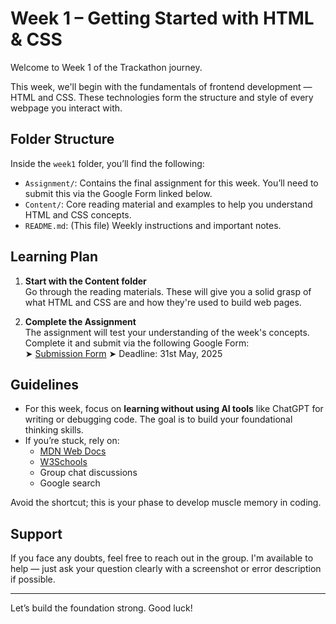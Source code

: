 # Week 1 – Getting Started with HTML & CSS

Welcome to Week 1 of the Trackathon journey.

This week, we'll begin with the fundamentals of frontend development — HTML and CSS. These technologies form the structure and style of every webpage you interact with.

## Folder Structure

Inside the `week1` folder, you’ll find the following:

- `Assignment/`: Contains the final assignment for this week. You’ll need to submit this via the Google Form linked below.
- `Content/`: Core reading material and examples to help you understand HTML and CSS concepts.
- `README.md`: (This file) Weekly instructions and important notes.

## Learning Plan

1. **Start with the Content folder**  
   Go through the reading materials. These will give you a solid grasp of what HTML and CSS are and how they're used to build web pages.

2. **Complete the Assignment**  
   The assignment will test your understanding of the week's concepts. Complete it and submit via the following Google Form:  
   ➤ [Submission Form](#)
   ➤ Deadline: 31st May, 2025

## Guidelines

- For this week, focus on **learning without using AI tools** like ChatGPT for writing or debugging code. The goal is to build your foundational thinking skills.
- If you’re stuck, rely on:
  - [MDN Web Docs](https://developer.mozilla.org/)
  - [W3Schools](https://www.w3schools.com/)
  - Group chat discussions
  - Google search

Avoid the shortcut; this is your phase to develop muscle memory in coding.

## Support

If you face any doubts, feel free to reach out in the group. I'm available to help — just ask your question clearly with a screenshot or error description if possible.

---

Let’s build the foundation strong. Good luck!

